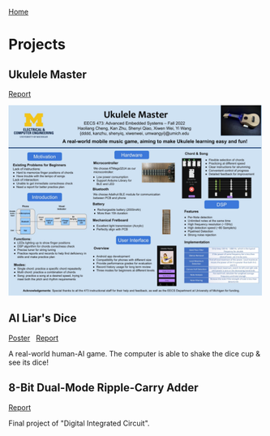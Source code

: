 [Home](index.md)
# Projects
## Ukulele Master
[Report](Uke_Report.pdf)

<img src="Uke_Poster.jpg" alt="uke" width="500"/>

## AI Liar's Dice
[Poster](AI_Liar_Dice_Poster.jpg) &nbsp; [Report](AI_DICE_Final_Report.pdf)

<!-- <img src="liar_dice.png" alt="dice" width="500"/>  -->

A real-world human-AI game. The computer is able to shake the dice cup & see its dice!

## 8-Bit Dual-Mode Ripple-Carry Adder
[Report](Adder.pdf)

Final project of "Digital Integrated Circuit". 
